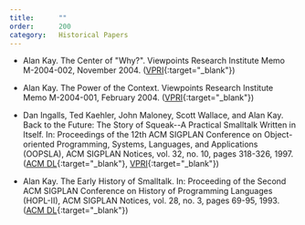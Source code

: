 ```yaml
---
title:      ""
order:      200
category:   Historical Papers
---
```

- Alan Kay.
  The Center of "Why?".
  Viewpoints Research Institute Memo M-2004-002, November 2004.
    ([VPRI](https://web.archive.org/web/20221215111055/https://www.vpri.org/pdf/m2004002_center.pdf){:target="_blank"})

- Alan Kay.
  The Power of the Context.
  Viewpoints Research Institute Memo M-2004-001, February 2004.
    ([VPRI](https://web.archive.org/web/20221215111055/https://www.vpri.org/pdf/m2004001_power.pdf){:target="_blank"})

- Dan Ingalls, Ted Kaehler, John Maloney, Scott Wallace, and Alan Kay.
  Back to the Future: The Story of Squeak--A Practical Smalltalk Written in Itself.
  In: Proceedings of the 12th ACM SIGPLAN Conference on Object-oriented Programming, Systems, Languages, and Applications (OOPSLA), ACM SIGPLAN Notices, vol. 32, no. 10, pages 318-326, 1997.
    ([ACM DL](https://dl.acm.org/citation.cfm?id=263698.263754){:target="_blank"},
     [VPRI](https://web.archive.org/web/20221215111055/https://www.vpri.org/pdf/tr1997001_backto.pdf){:target="_blank"})

- Alan Kay.
  The Early History of Smalltalk.
  In:  Proceeding of the Second ACM SIGPLAN Conference on History of Programming Languages (HOPL-II), ACM SIGPLAN Notices, vol. 28, no. 3, pages 69-95, 1993.
    ([ACM DL](https://dl.acm.org/citation.cfm?id=155364){:target="_blank"})
